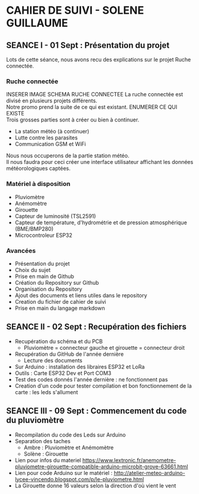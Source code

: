 CAHIER DE SUIVI - SOLENE GUILLAUME
==
SEANCE I - 01 Sept : Présentation du projet
-
Lots de cette séance, nous avons recu des explications sur le projet Ruche connectée. <br/> 

### Ruche connectée #

INSERER IMAGE SCHEMA RUCHE CONNECTEE
La ruche connectée est divisé en plusieurs projets différents. <br/>Notre promo prend la suite de ce qui est existant.
ENUMERER CE QUI EXISTE
<br/> Trois grosses parties sont à créer ou bien à continuer.
- La station météo (à continuer)
- Lutte contre les parasites
- Communication GSM et WiFi

Nous nous occuperons de la partie station météo. <br/> 
Il nous faudra pour ceci créer une interface utilisateur affichant les données météorologiques captées. <br/>

### Matériel à disposition #
- Pluviomètre
- Anémomètre
- Girouette
- Capteur de luminosité (TSL2591)
- Capteur de température, d'hydrométrie et de pression atmosphérique (BME/BMP280)
- Microcontroleur ESP32 

### Avancées #

- Présentation du projet
- Choix du sujet
- Prise en main de Github
- Création du Repository sur Github
- Organisation du Repository
- Ajout des documents et liens utiles dans le repository
- Creation du fichier de cahier de suivi
- Prise en main du langage markdown 

SEANCE II - 02 Sept : Recupération des fichiers
-

- Recupération du schéma et du PCB 
  - Pluviomètre = connecteur gauche et girouette = connecteur droit
- Recupération du GitHub de l'année dernière
  - Lecture des documents 
- Sur Arduino : installation des libraires ESP32 et LoRa
- Outils : Carte ESP32 Dev et Port COM3
- Test des codes donnés l'année dernière : ne fonctionnent pas
- Creation d'un code pour tester compilation et bon fonctionnement de la carte : les leds s'allument

SEANCE III - 09 Sept : Commencement du code du pluviomètre
-
- Recompilation du code des Leds sur Arduino
- Separation des taches
  - Ambre : Pluviomètre et Anémomètre
  - Solène : Girouette  
- Lien pour infos du materiel https://www.lextronic.fr/anemometre-pluviometre-girouette-compatible-arduino-microbit-grove-63661.html
- Lien pour code Arduino sur le matériel : http://atelier-meteo-arduino-lycee-vincendo.blogspot.com/p/le-pluviometre.html
- La Girouette donne 16 valeurs selon la direction d'où vient le vent
